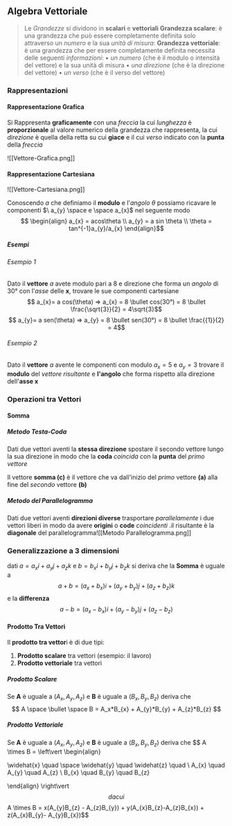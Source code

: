 ## Algebra Vettoriale

> Le *Grandezze* si dividono in **scalari** e **vettoriali**
> **Grandezza scalare**: è una grandezza che può essere completamente definita solo attraverso un *numero* e la sua *unità di misura*:
> **Grandezza vettoriale**: è una grandezza che per essere completamente definita necessita delle seguenti *informazioni*:
> 	• *un numero* (che è il modulo o intensità del vettore) e la sua unità di misura
> 	• *una direzione* (che è la direzione del vettore)
> 	  • *un verso* (che è il verso del vettore)


### Rappresentazioni

#### Rappresentazione Grafica

Si Rappresenta **graficamente** con una *freccia* la cui *lunghezza* è **proporzionale** al valore numerico della grandezza che rappresenta, la cui *direzione* è quella della retta su cui **giace** e il cui *verso* indicato con la **punta** della *freccia*

![[Vettore-Grafica.png]]

#### Rappresentazione Cartesiana

![[Vettore-Cartesiana.png]]

Conoscendo $a$ che definiamo il **modulo** e l'*angolo* $\theta$ possiamo ricavare le componenti $\ a_{y} \space e \space a_{x}$ nel seguente modo  $$ \begin{align} a_{x} = acos\theta \\ a_{y} = a sin \theta \\ \theta = tan^{-1}a_{y}/a_{x} \end{align}$$
##### Esempi

###### Esempio 1
Dato il **vettore** *a* avete modulo pari a 8 e direzione che forma un *angolo* di $30°$ con l'*asse* delle **x**, trovare le sue componenti cartesiane 
$$ a_{x}= a cos(\theta) => a_{x} = 8 \bullet cos(30°) = 8 \bullet \frac{\sqrt{3}}{2} = 4\sqrt{3}$$
$$ a_{y}= a sen(\theta) => a_{y} = 8 \bullet sen(30°) = 8 \bullet \frac{{1}}{2} = 4$$

###### Esempio 2
Dato il **vettore** *a* avente le componenti con modulo $a_{x} = 5$ e $a_{y} = 3$ trovare il **modulo** del *vettore risultante* e **l'angolo** che forma rispetto alla direzione dell'**asse x** 


### Operazioni tra Vettori

#### Somma

##### Metodo Testa-Coda

Dati due vettori aventi la **stessa direzione** spostare il secondo vettore lungo la sua direzione in modo che la **coda** *coincida* con la **punta** del *primo vettore*

Il vettore **somma (c)** è il vettore che va dall'inizio del *primo* vettore **(a)** alla fine del *secondo* vettore **(b)** 

##### Metodo del Parallelogramma

Dati due vettori aventi **direzioni diverse** trasportare *parallelamente* i due vettori liberi in modo da avere **origini** o **code** *coincidenti* .il risultante è la **diagonale** del parallelogramma![[Metodo Parallelogramma.png]]

### Generalizzazione a 3 dimensioni

dati $a = a_{x}i + a_{y}j+a_{z}k$ e $b = b_{x}i+b_{y}j+b_{z}k$  si deriva che la **Somma** è uguale a $$ a+ b = (a_{x} + b_{x})i + (a_{y}+ b_{y})j + (a_{z}+ b_{z})k$$
e la **differenza** $$ a-b = (a_{x}-b_{x})i + (a_{y}-b_{y})j + (a_{z}-b_{z})$$
#### Prodotto Tra Vettori

Il **prodotto tra vettor**i è di due tipi:
1. **Prodotto scalare** tra vettori (esempio: il lavoro) 
2. **Prodotto vettoriale** tra vettori 

##### Prodotto Scalare 

Se **A** è uguale a $(A_x,A_y,A_z)$ e **B** è uguale a  $(B_x,B_y,B_z)$ deriva che $$ A \space \bullet \space B = A_x*B_{x} + A_{y}*B_{y} + A_{z}*B_{z} $$
##### Prodotto Vettoriale

Se **A** è uguale a $(A_x,A_y,A_z)$ e **B** è uguale a  $(B_x,B_y,B_z)$ deriva che $$ A \times B = \left\vert 
\begin{align} 

\widehat{x} \quad \space \widehat{y} \quad \widehat{z} \quad \\ 
A_{x} \quad A_{y} \quad A_{z} \\
B_{x} \quad B_{y} \quad B_{z}

\end{align} 
\right\vert $$
da cui $$A \times B = x(A_{y}B_{z} - A_{z}B_{y}) + y(A_{x}B_{z}-A_{z}B_{x}) + 
z(A_{x}B_{y}- A_{y}B_{x})$$


